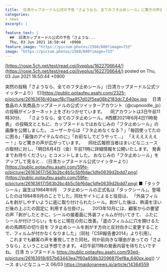 ```yaml
---
title:  日清カップヌードル公式の予告「さようなら、全てのフタ止めシール」に驚きの声広がる「お前なしでどうやって」  
categories:
- news
excerpt: |
  
feature_text: |
  ##  日清カップヌードル公式の予告「さような...
  Thu, 03 Jun 2021 16:50:44  +0900
feature_image: "https://picsum.photos/2560/600?image=733"
image: "https://picsum.photos/2560/600?image=733"
---
```


[https://rosie.5ch.net/test/read.cgi/liveplus/1622706644/](https://rosie.5ch.net/test/read.cgi/liveplus/1622706644/)
posted on Thu, 03 Jun 2021 16:50:44  +0900

<!--more-->

突然の投稿「さようなら、全てのフタ止めシール」（日清カップヌードル公式ツイッターより） ![](https://public.potaufeu.asahi.com/2325-p/picture/26163616/40aacf8c11aa957d02f5ea08b2183dc7_640px.jpg 　日清食品の人気商品カップヌードルの公式ツイッターアカウント（@cupnoodle_jp）の投稿がインターネット上をざわつかせています。 　同アカウントは3日午前11時30分、 　「さようなら、全てのフタ止めシール。#西暦2021年6月4日11時発表」 の投稿文とともに、カップヌードルではおなじみの「フタ止めシール」の画像を公開しました。 ユーザーからは「フタ止めなくなる？」「毎回使ってたのに困る」「最強のアイテムなのに」「お前なしでどうやって…」 「ええええええー！」など驚きの声が広がっています。 　同社広報担当者はまいどなニュースの取材に対し、「明日6月4日（金）午前11時に詳細情報を公開いたします。 発表までお待ちください」とコメントしました。 おなじみの「フタ止めシール」をアップして見ると…（日清カップヌードル公式ツイッターより） [https://public.potaufeu.asahi.com/59fe-p/picture/26163617/563b2bc4b5c5bf6dac1dfe0639d2bdd7.png](https://public.potaufeu.asahi.com/59fe-p/picture/26163617/563b2bc4b5c5bf6dac1dfe0639d2bdd7.png) ■「タックシール」誕生は1984年9月 　フタ止めシールの正式名は「タックシール」。登場したのは1984年9月のことでした。同社サイトによると役目は、 「外装フィルムを剥がしやすいように底に取り付けられたシール。剥がした後は、熱湯を注いだ後の上ぶたの固定に 利用する仕掛け」。 　2013年10月には、顧客からの要望の声「剥がしたときに、シールの接着面に外装フィルムが付いてきて、 ふたにシールが付けづらい」をもとに現在の形に改善。「底のフィルムに穴を開けるための馬蹄形の切り目を フタ止めシールを剥がす方向と反対向きに変更することで、フィルムが付かなくなりました」（同社「CSR報告書2014」より引用）。 　これまでも顧客の声を重視してきた同社。何か前向きな理由があっての「さようなら」ということは予想できます。 4日午前11時の発表内容を待ちたいですね。 日清 カップヌードル [https://public.potaufeu.asahi.com/93ed-p/picture/26163918/657b63443ea7f60a658b32096870ef8a_640px.jpg)](https://public.potaufeu.asahi.com/93ed-p/picture/26163918/657b63443ea7f60a658b32096870ef8a_640px.jpg)) ソース まいどなニュース 06/03 https://maidonanews.jp/article/14364559
